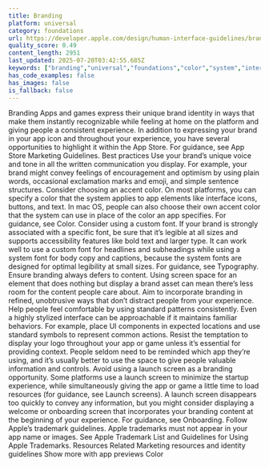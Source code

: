 ```yaml
---
title: Branding
platform: universal
category: foundations
url: https://developer.apple.com/design/human-interface-guidelines/branding
quality_score: 0.49
content_length: 2951
last_updated: 2025-07-20T03:42:55.685Z
keywords: ["branding","universal","foundations","color","system","interface","icons","buttons","accessibility","typography","controls","images"]
has_code_examples: false
has_images: false
is_fallback: false
---
```


Branding Apps and games express their unique brand identity in ways that make them instantly recognizable while feeling at home on the platform and giving people a consistent experience. In addition to expressing your brand in your app icon and throughout your experience, you have several opportunities to highlight it within the App Store. For guidance, see App Store Marketing Guidelines. Best practices Use your brand’s unique voice and tone in all the written communication you display. For example, your brand might convey feelings of encouragement and optimism by using plain words, occasional exclamation marks and emoji, and simple sentence structures. Consider choosing an accent color. On most platforms, you can specify a color that the system applies to app elements like interface icons, buttons, and text. In mac OS, people can also choose their own accent color that the system can use in place of the color an app specifies. For guidance, see Color. Consider using a custom font. If your brand is strongly associated with a specific font, be sure that it’s legible at all sizes and supports accessibility features like bold text and larger type. It can work well to use a custom font for headlines and subheadings while using a system font for body copy and captions, because the system fonts are designed for optimal legibility at small sizes. For guidance, see Typography. Ensure branding always defers to content. Using screen space for an element that does nothing but display a brand asset can mean there’s less room for the content people care about. Aim to incorporate branding in refined, unobtrusive ways that don’t distract people from your experience. Help people feel comfortable by using standard patterns consistently. Even a highly stylized interface can be approachable if it maintains familiar behaviors. For example, place UI components in expected locations and use standard symbols to represent common actions. Resist the temptation to display your logo throughout your app or game unless it’s essential for providing context. People seldom need to be reminded which app they’re using, and it’s usually better to use the space to give people valuable information and controls. Avoid using a launch screen as a branding opportunity. Some platforms use a launch screen to minimize the startup experience, while simultaneously giving the app or game a little time to load resources (for guidance, see Launch screens). A launch screen disappears too quickly to convey any information, but you might consider displaying a welcome or onboarding screen that incorporates your branding content at the beginning of your experience. For guidance, see Onboarding. Follow Apple’s trademark guidelines. Apple trademarks must not appear in your app name or images. See Apple Trademark List and Guidelines for Using Apple Trademarks. Resources Related Marketing resources and identity guidelines Show more with app previews Color